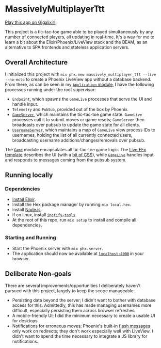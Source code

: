 # MassivelyMultiplayerTtt

[Play this app on Gigalixir!](https://massively-multiplayer-tic-tac-toe.gigalixirapp.com/)

This project is a tic-tac-toe game able to be played simultaneously by any number of connected players, all updating in real-time. It's a way for me to learn a bit about the Elixir/Phoenix/LiveView stack and the BEAM, as an alternative to SPA frontends and stateless application servers.

## Overall Architecture

I initialized this project with `mix phx.new massively_multiplayer_ttt --live --no-ecto` to create a Phoenix LiveView app without a database backend. From there, as can be seen in my [`Application` module](lib/massively_multiplayer_ttt/application.ex), I have the following processes running under the root supervisor:

- `Endpoint`, which spawns the `GameLive` processes that serve the UI and handle input.
- `Telemetry` and `PubSub`, provided out of the box by Phoenix.
- [`GameServer`](lib/massively_multiplayer_ttt/game_server.ex), which maintains the tic-tac-toe game state. `GameLive` processes call it to submit moves or game resets; `GameServer` then broadcasts over pubsub to update the game state for all clients.
- [`UsernameServer`](lib/massively_multiplayer_ttt/username_server.ex), which maintains a map of `GameLive` view process IDs to usernames, holding the list of all currently connected users, broadcasting username additions/changes/removals over pubsub.

The [`Game`](lib/massively_multiplayer_ttt/game.ex) module encapsulates all tic-tac-toe game logic. The [Live EEx template](lib/massively_multiplayer_ttt_web/live/game_live.html.leex) describes the UI (with a [bit of CSS](assets/css/ttt.css)), while [`GameLive`](lib/massively_multiplayer_ttt_web/live/game_live.ex) handles input and responds to messages coming from the pubsub system.

## Running locally

### Dependencies

- [Install Elixir](https://elixir-lang.org/install.html).
- Install the Hex package manager by running `mix local.hex`.
- Install [Node.js](https://nodejs.org/en/download/).
- If on linux, install [`inotify-tools`](https://github.com/inotify-tools/inotify-tools/wiki).
- At the root of this repo, run `mix setup` to install and compile all dependencies.

### Starting and Running

- Start the Phoenix server with `mix phx.server`.
- The application should now be available at [`localhost:4000`](http://localhost:4000) in your browser.

## Deliberate Non-goals

There are several improvements/opportunities I deliberately haven't pursued with this project, largely to keep the scope manageable:

- Persisting data beyond the server; I didn't want to bother with database access for this. Admittedly, this has made managing usernames more difficult, especially persisting them across browser refreshes.
- A mobile-friendly UI; I did the minimum necessary to create a usable UI for desktops.
- Notifications for erroneous moves; Phoenix's built-in [flash messages](https://hexdocs.pm/phoenix/controllers.html#flash-messages) only work on redirects; they don't work especially well with LiveView. I didn't want to spend the time necessary to integrate a JS library for notifications.
